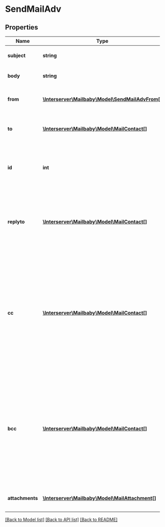 # SendMailAdv

## Properties
Name | Type | Description | Notes
------------ | ------------- | ------------- | -------------
**subject** | **string** | The subject or title of the email | 
**body** | **string** | The main email contents. | 
**from** | [**\Interserver\Mailbaby\Model\SendMailAdvFrom[]**](SendMailAdvFrom.md) | The contact whom is the this email is from. | 
**to** | [**\Interserver\Mailbaby\Model\MailContact[]**](MailContact.md) | The Contact whom is the primary recipient of this email. | 
**id** | **int** | The ID of the Mail order within our system to use as the Mail Account. | 
**replyto** | [**\Interserver\Mailbaby\Model\MailContact[]**](MailContact.md) | Optional list of Contacts that specify where replies to the email should be sent instead of the _from_ address. | [optional] 
**cc** | [**\Interserver\Mailbaby\Model\MailContact[]**](MailContact.md) | Optional list of Contacts that should receive copies of the email.  They are listed on the email and anyone getting the email can see this full list of Contacts who received the email as well. | [optional] 
**bcc** | [**\Interserver\Mailbaby\Model\MailContact[]**](MailContact.md) | Optional list of Contacts that should receive copies of the email.  They are hidden on the email and anyone gettitng the email would not see the other people getting the email in this list. | [optional] 
**attachments** | [**\Interserver\Mailbaby\Model\MailAttachment[]**](MailAttachment.md) | Optional file attachments to include in the email | [optional] 

[[Back to Model list]](../../README.md#documentation-for-models) [[Back to API list]](../../README.md#documentation-for-api-endpoints) [[Back to README]](../../README.md)

